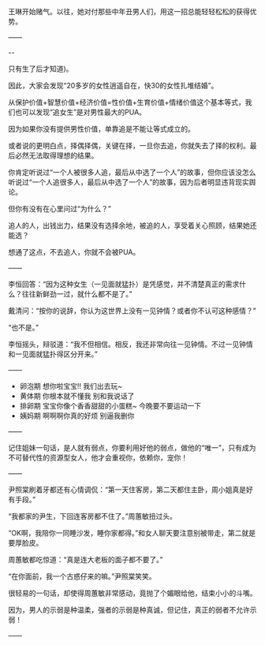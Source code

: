 王琳开始赌气。以往，她对付那些中年丑男人们，用这一招总能轻轻松松的获得优势。

——

--

只有生了后才知道)。

因此，大家会发现“20多岁的女性逍遥自在，快30的女性扎堆结婚”。

从保护价值+智慧价值+经济价值=性价值+生育价值+情绪价值这个基本等式，我们也可以发现“追女生”是对男性最大的PUA。

因为如果你没有提供男性价值，单靠追是不能让等式成立的。

或者说的更明白点，择偶择偶，关键在择，一旦你去追，你就失去了择的权利。最后必然无法取得理想的结果。

你肯定听说过“一个人被很多人追，最后从中选了一个人”的故事，但你应该没怎么听说过“一个人追很多人，最后从中选了一个人”的故事，因为后者明显违背现实舆论。

但你有没有在心里问过“为什么？”

追人的人，出钱出力，结果没有选择余地，被追的人，享受着关心照顾，结果她还能选？

想通了这点，不去追人，你就不会被PUA。

——

李恒回答：“因为这种女生（一见面就猛扑）是凭感觉，并不清楚真正的需求什么？往往新鲜劲一过，就什么都不是了。”

戴清问：“按你的说辞，你认为这世界上没有一见钟情？或者你不认可这种感情？”

“也不是。”

李恒摇头，辩驳道：“我不但相信。相反，我还非常向往一见钟情。不过一见钟情和一见面就猛扑得区分开来。”

——

- 卵泡期 想你啦宝宝!!  我们出去玩~
- 黄体期 你根本就不懂我 别和我说话了
- 排卵期 宝宝你像个香香甜甜的小蛋糕~ 今晚要不要运动一下
- 姨妈期 啊啊啊你真的好烦 别逼我删你

——

记住姐妹一句话，是人就有弱点，你要利用好他的弱点，做他的“唯一”，只有成为不可替代性的资源型女人，他才会重视你，依赖你，宠你！

——

尹照棠刷着牙都还有心情调侃：“第一天住客房，第二天都住主卧，周小姐真是好有手段。”

“我都家的尹生，下回连客房都不住了。”周蕙敏扭过头。

“OK啊，我陪你一同睡沙发，睡你家都得。”和女人聊天要注意别被带走，第二就是要厚脸皮。

周蕙敏都吃惊道：“真是连大老板的面子都不要了。”

“在你面前，我一个古惑仔来的嘛。”尹照棠笑笑。

很轻易的一句话，却使得周蕙敏非常感动，竟抛了个媚眼给他，结束小小的斗嘴。

因为，男人的示弱是种温柔，强者的示弱是种真诚，但记住，真正的弱者不允许示弱！

——

